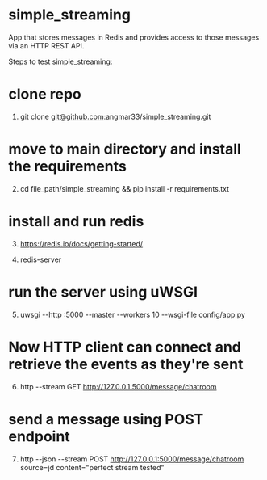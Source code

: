 # simple_streaming
App that stores messages in Redis and provides access to those messages via an HTTP REST API.


Steps to test simple_streaming:

# clone repo
1) git clone git@github.com:angmar33/simple_streaming.git

# move to main directory and install the requirements
2) cd file_path/simple_streaming && pip install -r requirements.txt

# install and run redis
3) https://redis.io/docs/getting-started/

4) redis-server 

# run the server using uWSGI
5) uwsgi --http :5000 --master --workers 10 --wsgi-file config/app.py

# Now HTTP client can connect and retrieve the events as they're sent
6) http --stream GET http://127.0.0.1:5000/message/chatroom

# send a message using POST endpoint
7) http --json --stream POST http://127.0.0.1:5000/message/chatroom source=jd content="perfect stream tested" 
